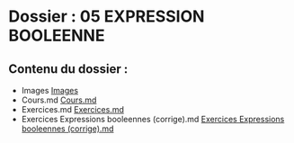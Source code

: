 # Dossier : 05 EXPRESSION BOOLEENNE
 
 ## Contenu du dossier : 
- Images [Images](./Images)
- Cours.md [Cours.md](./Cours.md)
- Exercices.md [Exercices.md](./Exercices.md)
- Exercices Expressions booleennes (corrige).md [Exercices Expressions booleennes (corrige).md](./Exercices_Expressions_booleennes_(corrige).md)
